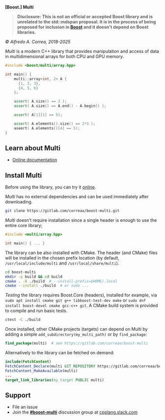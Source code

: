 <!--
(pandoc `#--from gfm` --to html --standalone --metadata title=" " $0 > $0.html) && firefox --new-window $0.html; sleep 5; rm $0.html; exit
-->

**[Boost.] Multi**

> **Disclosure: This is not an official or accepted Boost library and is unrelated to the std::mdspan proposal. It is in the process of being proposed for inclusion in [Boost](https://www.boost.org/) and it doesn't depend on Boost libraries.**

_© Alfredo A. Correa, 2018-2025_

_Multi_ is a modern C++ library that provides manipulation and access of data in multidimensional arrays for both CPU and GPU memory.

```cpp
#include <boost/multi/array.hpp>

int main() {
    multi::array<int, 2> A {
      {1, 2, 3},
      {4, 5, 6}
    };

    assert( A.size() == 2 );
    assert( A.size() == A.end() - A.begin() );

    assert( A[1][1] == 5);

    assert( A.elements().size() == 2*3 );
    aseert( A.elements()[4] == 5);
}
```

## Learn about Multi

* [Online documentation](https://correaa.gitlab.io/boost-multi/multi.html)

## Install Multi

Before using the library, you can try it [online](https://godbolt.org/z/dvacqK8jE).

_Multi_ has no external dependencies and can be used immediately after downloading.
```bash
git clone https://gitlab.com/correaa/boost-multi.git
```

_Multi_ doesn't require installation since a single header is enough to use the entire core library;
```c++
#include <multi/array.hpp>

int main() { ... }
```

The library can be also installed with CMake.
The header (and CMake) files will be installed in the chosen prefix location (by default, `/usr/local/include/multi` and `/usr/local/share/multi`).
```bash
cd boost-multi
mkdir -p build && cd build
cmake . -B ./build  # --install-prefix=$HOME/.local
cmake --install ./build  # or sudo ...
```

_Testing_ the library requires Boost.Core (headers), installed for example, via `sudo apt install cmake git g++ libboost-test-dev make` or `sudo dnf install boost-devel cmake gcc-c++ git`.
A CMake build system is provided to compile and run basic tests.
```bash
ctest -C ./build
```

Once installed, other CMake projects (targets) can depend on Multi by adding a simple `add_subdirectory(my_multi_path)` or by `find_package`:
```cmake
find_package(multi)  # see https://gitlab.com/correaa/boost-multi
```

Alternatively to the library can be fetched on demand:
```cmake
include(FetchContent)
FetchContent_Declare(multi GIT_REPOSITORY https://gitlab.com/correaa/boost-multi.git)
FetchContent_MakeAvailable(multi)
...
target_link_libraries(my_target PUBLIC multi)
```

## Support

* File an issue
* Join the [**#boost-multi**](https://cpplang.slack.com/archives/C071VGKUA5P) discussion group at [cpplang.slack.com](https://cpplang.slack.com/)
